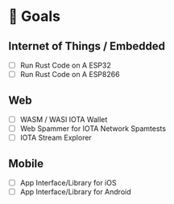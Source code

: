 # 🎯 Goals

## Internet of Things / Embedded
- [ ] Run Rust Code on A ESP32
- [ ] Run Rust Code on A ESP8266

## Web
- [ ] WASM / WASI IOTA Wallet
- [ ] Web Spammer for IOTA Network Spamtests
- [ ] IOTA Stream Explorer

## Mobile
- [ ] App Interface/Library for iOS
- [ ] App Interface/Library for Android